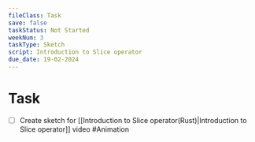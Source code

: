 ```yaml
---
fileClass: Task
save: false
taskStatus: Not Started
weekNum: 3
taskType: Sketch
script: Introduction to Slice operator
due_date: 19-02-2024
---
```



# Task

- [ ] Create sketch for [[Introduction to Slice operator(Rust)|Introduction to Slice operator]] video #Animation